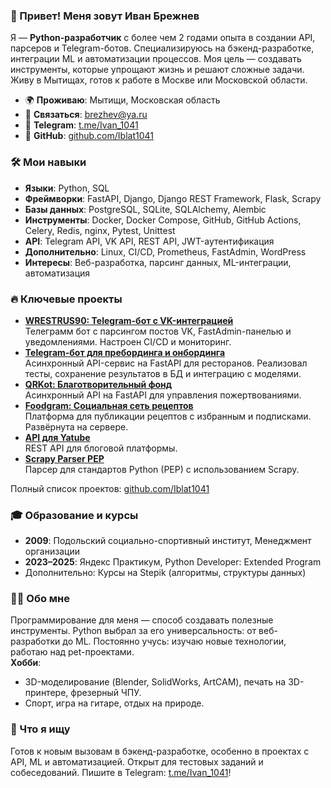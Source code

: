 ### 👋 Привет! Меня зовут Иван Брежнев
Я — **Python-разработчик** с более чем 2 годами опыта в создании API, парсеров и Telegram-ботов. Специализируюсь на бэкенд-разработке, интеграции ML и автоматизации процессов. Моя цель — создавать инструменты, которые упрощают жизнь и решают сложные задачи. Живу в Мытищах, готов к работе в Москве или Московской области.

- 🌍 **Проживаю**: Мытищи, Московская область
- 📧 **Связаться**: [brezhev@ya.ru](mailto:brezhev@ya.ru)
- 💬 **Telegram**: [t.me/Ivan_1041](https://t.me/Ivan_1041)
- 💼 **GitHub**: [github.com/Iblat1041](https://github.com/Iblat1041)

### 🛠️ Мои навыки
- **Языки**: Python, SQL
- **Фреймворки**: FastAPI, Django, Django REST Framework, Flask, Scrapy
- **Базы данных**: PostgreSQL, SQLite, SQLAlchemy, Alembic
- **Инструменты**: Docker, Docker Compose, GitHub, GitHub Actions, Celery, Redis, nginx, Pytest, Unittest
- **API**: Telegram API, VK API, REST API, JWT-аутентификация
- **Дополнительно**: Linux, CI/CD, Prometheus, FastAdmin, WordPress
- **Интересы**: Веб-разработка, парсинг данных, ML-интеграции, автоматизация

### 🔥 Ключевые проекты
- **[WRESTRUS90: Telegram-бот с VK-интеграцией](https://github.com/Iblat1041/WRESTRUS90)**  
  Телеграмм бот с парсингом постов VK, FastAdmin-панелью и уведомлениями. Настроен CI/CD и мониторинг.  
- **[Telegram-бот для пребординга и онбординга](https://github.com/Iblat1041/TG_preboarding_onboarding_restaurant)**  
  Асинхронный API-сервис на FastAPI для ресторанов. Реализовал тесты, сохранение результатов в БД и интеграцию с моделями.  
- **[QRKot: Благотворительный фонд](https://github.com/Iblat1041/cat_charity_fund)**  
  Асинхронный API на FastAPI для управления пожертвованиями.  
- **[Foodgram: Социальная сеть рецептов](https://github.com/Iblat1041/foodgram)**  
  Платформа для публикации рецептов с избранным и подписками. Развёрнута на сервере.  
- **[API для Yatube](https://github.com/Iblat1041/api_final_yatube)**  
  REST API для блоговой платформы.  
- **[Scrapy Parser PEP](https://github.com/Iblat1041/scrapy_parser_pep)**  
  Парсер для стандартов Python (PEP) с использованием Scrapy.  

Полный список проектов: [github.com/Iblat1041](https://github.com/Iblat1041?tab=repositories)

### 🎓 Образование и курсы
- **2009**: Подольский социально-спортивный институт, Менеджмент организации
- **2023–2025**: Яндекс Практикум, Python Developer: Extended Program
- Дополнительно: Курсы на Stepik (алгоритмы, структуры данных)

### 🧑‍💻 Обо мне
Программирование для меня — способ создавать полезные инструменты. Python выбрал за его универсальность: от веб-разработки до ML. Постоянно учусь: изучаю новые технологии, работаю над pet-проектами.  
**Хобби**:  
- 3D-моделирование (Blender, SolidWorks, ArtCAM), печать на 3D-принтере, фрезерный ЧПУ.  
- Спорт, игра на гитаре, отдых на природе.  

### 🎯 Что я ищу
Готов к новым вызовам в бэкенд-разработке, особенно в проектах с API, ML и автоматизацией. Открыт для тестовых заданий и собеседований. Пишите в Telegram: [t.me/Ivan_1041](https://t.me/Ivan_1041)!
